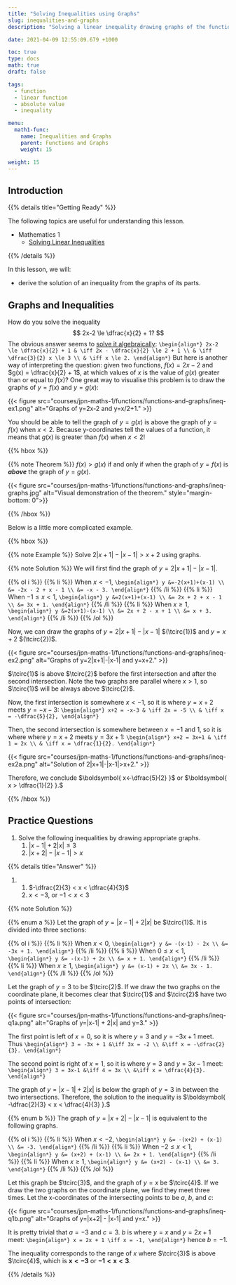 ```yaml
---
title: "Solving Inequalities using Graphs"
slug: inequalities-and-graphs
description: "Solving a linear inequality drawing graphs of the functions."

date: 2021-04-09 12:55:09.679 +1000

toc: true
type: docs
math: true
draft: false

tags:
  - function
  - linear function
  - absolute value
  - inequality

menu:
  math1-func:
    name: Inequalities and Graphs
    parent: Functions and Graphs
    weight: 15

weight: 15
---
```


## Introduction

{{% details title="Getting Ready" %}}

The following topics are useful for understanding this lesson.
- Mathematics 1
    - [Solving Linear Inequalities](../../../numbers-and-expressions/inequalities/solving-inequalities/)

{{% /details %}}

In this lesson, we will:

- derive the solution of an inequality from the graphs of its parts.


## Graphs and Inequalities

How do you solve the inequality $$ 2x-2 \le \dfrac{x}{2} + 1? $$ The obvious answer seems to [solve it algebraically](../../../numbers-and-expressions/inequalities/solving-inequalities/):
`\begin{align*}
  2x-2 \le \dfrac{x}{2} + 1 & \iff 2x - \dfrac{x}{2} \le 2 + 1 \\
  & \iff \dfrac{3}{2} x \le 3 \\
  & \iff x \le 2.
\end{align*}`
But here is another way of interpreting the question: given two functions, $f(x) = 2x-2$ and $g(x) = \dfrac{x}{2} + 1$, at which values of $x$ is the value of $g(x)$ greater than or equal to $f(x)$? One great way to visualise this problem is to draw the graphs of $y=f(x)$ and $y=g(x)$:

{{< figure src="courses/jpn-maths-1/functions/functions-and-graphs/ineq-ex1.png" alt="Graphs of y=2x-2 and y=x/2+1." >}}

You should be able to tell the graph of $y=g(x)$ is above the graph of $y=f(x)$ when $x<2$. Because y-coordinates tell the values of a function, it means that $g(x)$ is greater than $f(x)$ when $x<2$!

{{% hbox %}}

{{% note Theorem %}} $f(x) > g(x)$ if and only if when the graph of $y=f(x)$ is ***above*** the graph of $y=g(x)$.

{{< figure src="courses/jpn-maths-1/functions/functions-and-graphs/ineq-graphs.jpg" alt="Visual demonstration of the theorem." style="margin-bottom: 0">}}

{{% /hbox %}}

Below is a little more complicated example.

{{% hbox %}}

{{% note Example %}}
Solve $2|x+1|-|x-1|>x+2$ using graphs.

{{% note Solution %}}
We will first find the graph of $y=2|x+1|-|x-1|$.

{{% ol i %}}
{{% li %}}
When $x<-1$,
`\begin{align*}
  y &=-2(x+1)+(x-1) \\
  &= -2x - 2 + x - 1 \\
  &= -x - 3.
\end{align*}`
{{% /li %}}
{{% li %}}
When $-1\le x < 1$,
`\begin{align*}
  y &=2(x+1)+(x-1) \\
  &= 2x + 2 + x - 1 \\
  &= 3x + 1.
\end{align*}`
{{% /li %}}
{{% li %}}
When $x\ge 1$,
`\begin{align*}
  y &=2(x+1)-(x-1) \\
  &= 2x + 2 - x + 1 \\
  &= x + 3.
\end{align*}`
{{% /li %}}
{{% /ol %}}

Now, we can draw the graphs of $y=2|x+1|-|x-1|$ $(\tcirc{1})$ and $y=x+2$ $(\tcirc{2})$.

{{< figure src="courses/jpn-maths-1/functions/functions-and-graphs/ineq-ex2.png" alt="Graphs of y=2|x+1|-|x-1| and y=x+2." >}}

$\tcirc{1}$ is above $\tcirc{2}$ before the first intersection and after the second intersection. Note the two graphs are parallel where $x>1$, so $\tcirc{1}$ will be always above $\tcirc{2}$.

Now, the first intersection is somewhere $x<-1$, so it is where $y=x+2$ meets $y=-x-3$:
`\begin{align*}
  x+2 = -x-3 & \iff 2x = -5 \\
  & \iff x = -\dfrac{5}{2},
\end{align*}`

Then, the second intersection is somewhere between $x=-1$ and $1$, so it is where where $y=x+2$ meets $y=3x+1$:
`\begin{align*}
  x+2 = 3x+1 & \iff 1 = 2x \\
  & \iff x = \dfrac{1}{2}.
\end{align*}`

{{< figure src="courses/jpn-maths-1/functions/functions-and-graphs/ineq-ex2a.png" alt="Solution of 2|x+1|-|x-1|>x+2." >}}

Therefore, we conclude $\boldsymbol{ x<-\dfrac{5}{2} }$ or $\boldsymbol{ x > \dfrac{1}{2} }.$

{{% /hbox %}}


## Practice Questions

1. Solve the following inequalities by drawing appropriate graphs.
    1. $|x-1| + 2|x|\le 3$
    2. $|x+2| - |x-1|>x$

{{% details title="Answer" %}}

1. 
    1. $-\dfrac{2}{3} < x < \dfrac{4}{3}$
    2. $x<-3$, or $-1<x<3$

{{% note Solution %}}

{{% enum a %}}
Let the graph of $y=|x-1| + 2|x|$ be $\tcirc{1}$. It is divided into three sections:

{{% ol i %}}
{{% li %}}
When $x<0$,
`\begin{align*}
  y &= -(x-1) - 2x \\
  &= -3x + 1.
\end{align*}`
{{% /li %}}
{{% li %}}
When $0\le x < 1$,
`\begin{align*}
  y &= -(x-1) + 2x \\
  &= x + 1.
\end{align*}`
{{% /li %}}
{{% li %}}
When $x \ge 1$,
`\begin{align*}
  y &= (x-1) + 2x \\
  &= 3x - 1.
\end{align*}`
{{% /li %}}
{{% /ol %}}

Let the graph of $y=3$ to be $\tcirc{2}$. If we draw the two graphs on the coordinate plane, it becomes clear that $\tcirc{1}$ and $\tcirc{2}$ have two points of intersection:

{{< figure src="courses/jpn-maths-1/functions/functions-and-graphs/ineq-q1a.png" alt="Graphs of y=|x-1| + 2|x| and y=3." >}}

The first point is left of $x=0$, so it is where $y=3$ and $y=-3x+1$ meet. Thus
`\begin{align*}
  3 = -3x + 1 &\iff 3x = -2 \\
  &\iff x = -\dfrac{2}{3}.
\end{align*}`

The second point is right of $x=1$, so it is where $y=3$ and $y=3x-1$ meet:
`\begin{align*}
  3 = 3x-1 &\iff 4 = 3x \\
  &\iff x = \dfrac{4}{3}.
\end{align*}`

The graph of $y=|x-1| + 2|x|$ is below the graph of $y=3$ in between the two intersections. Therefore, the solution to the inequality is $\boldsymbol{ -\dfrac{2}{3} < x < \dfrac{4}{3} }.$

{{% enum b %}}
The graph of $y = |x+2| - |x-1|$ is equivalent to the following graphs.

{{% ol i %}}
{{% li %}}
When $x<-2$,
`\begin{align*}
  y &= -(x+2) + (x-1) \\
  &= -3.
\end{align*}`
{{% /li %}}
{{% li %}}
When $-2\le x < 1$,
`\begin{align*}
  y &= (x+2) + (x-1) \\
  &= 2x + 1.
\end{align*}`
{{% /li %}}
{{% li %}}
When $x \ge 1$,
`\begin{align*}
  y &= (x+2) - (x-1) \\
  &= 3.
\end{align*}`
{{% /li %}}
{{% /ol %}}

Let this graph be $\tcirc{3}$, and the graph of $y=x$ be $\tcirc{4}$. If we draw the two graphs on the coordinate plane, we find they meet three times. Let the x-coordinates of the intersecting points to be $a$, $b$, and $c$:

{{< figure src="courses/jpn-maths-1/functions/functions-and-graphs/ineq-q1b.png" alt="Graphs of y=|x+2| - |x-1| and y=x." >}}

It is pretty trivial that $a=-3$ and $c=3$. $b$ is where $y=x$ and $y=2x+1$ meet:
`\begin{align*}
  x = 2x + 1 \iff x = -1,
\end{align*}`
hence $b=-1$.

The inequality corresponds to the range of $x$ where $\tcirc{3}$ is above $\tcirc{4}$, which is $\boldsymbol{ x<-3 }$ or $\boldsymbol{ -1<x<3 }.$

{{% /details %}}
